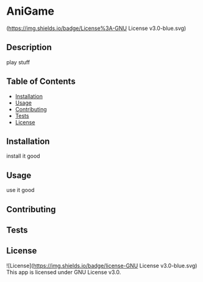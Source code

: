 
  # AniGame
  (https://img.shields.io/badge/License%3A-GNU License v3.0-blue.svg)

  ## Description
  play stuff

  ## Table of Contents
  * [Installation](#installation)
  * [Usage](#usage)
  * [Contributing](#contributing)
  * [Tests](#tests)
  * [License](#license)

  ## Installation
  install it good

  ## Usage
  use it good 

  ## Contributing
  

  ## Tests
  

  ## License
  ![License](https://img.shields.io/badge/license-GNU License v3.0-blue.svg)
  This app is licensed under GNU License v3.0.
